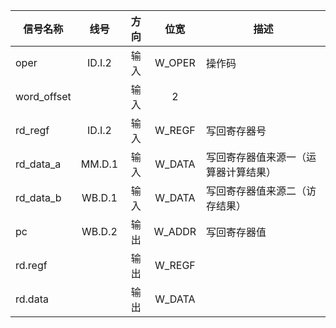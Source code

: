| 信号名称    |  线号  | 方向 |  位宽  | 描述                                 |
| ----------- | :----: | :--: | :----: | ------------------------------------ |
| oper        | ID.I.2 | 输入 | W_OPER | 操作码                               |
| word_offset |        | 输入 |   2    |                                      |
| rd_regf     | ID.I.2 | 输入 | W_REGF | 写回寄存器号                         |
| rd_data_a   | MM.D.1 | 输入 | W_DATA | 写回寄存器值来源一（运算器计算结果） |
| rd_data_b   | WB.D.1 | 输入 | W_DATA | 写回寄存器值来源二（访存结果）       |
| pc          | WB.D.2 | 输出 | W_ADDR | 写回寄存器值                         |
| rd.regf     |        | 输出 | W_REGF |                                      |
| rd.data     |        | 输出 | W_DATA |                                      |

